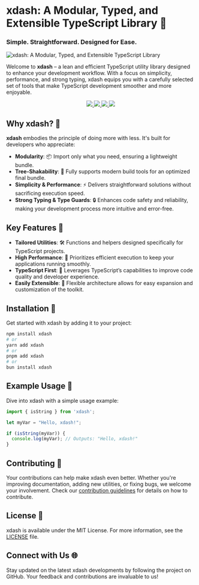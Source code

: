 # xdash: A Modular, Typed, and Extensible TypeScript Library 🚀
### Simple. Straightforward. Designed for Ease.

![xdash: A Modular, Typed, and Extensible TypeScript Library](https://github.com/shtse8/xdash/raw/main/banner.png)

Welcome to **xdash** – a lean and efficient TypeScript utility library designed to enhance your development workflow. With a focus on simplicity, performance, and strong typing, xdash equips you with a carefully selected set of tools that make TypeScript development smoother and more enjoyable.

<p align="center">
  <a href="https://bundlephobia.com/package/xdash">
    <img src="https://img.shields.io/bundlephobia/minzip/xdash?label=minzipped">
  </a>
  <a href="https://www.npmjs.com/package/xdash">
    <img src="https://img.shields.io/npm/dm/xdash.svg">
  </a>
  <a href="https://www.npmjs.com/package/xdash">
    <img src="https://img.shields.io/npm/v/xdash.svg">
  </a>
  <a href="https://opensource.org/licenses/MIT">
    <img src="https://img.shields.io/npm/l/xdash.svg">
  </a>
</p>

## Why xdash? 🤔

**xdash** embodies the principle of doing more with less. It's built for developers who appreciate:

- **Modularity**: 📦 Import only what you need, ensuring a lightweight bundle.
- **Tree-Shakability**: 🌳 Fully supports modern build tools for an optimized final bundle.
- **Simplicity & Performance**: ⚡ Delivers straightforward solutions without sacrificing execution speed.
- **Strong Typing & Type Guards**: 🔒 Enhances code safety and reliability, making your development process more intuitive and error-free.

## Key Features 🔑

- **Tailored Utilities**: 🛠 Functions and helpers designed specifically for TypeScript projects.
- **High Performance**: 🚀 Prioritizes efficient execution to keep your applications running smoothly.
- **TypeScript First**: 📘 Leverages TypeScript’s capabilities to improve code quality and developer experience.
- **Easily Extensible**: 📐 Flexible architecture allows for easy expansion and customization of the toolkit.

## Installation 💾

Get started with xdash by adding it to your project:

```bash
npm install xdash
# or
yarn add xdash
# or
pnpm add xdash
# or 
bun install xdash
```

## Example Usage 📝

Dive into xdash with a simple usage example:

```typescript
import { isString } from 'xdash';

let myVar = "Hello, xdash!";

if (isString(myVar)) {
  console.log(myVar); // Outputs: "Hello, xdash!"
}
```

## Contributing 🤝

Your contributions can help make xdash even better. Whether you're improving documentation, adding new utilities, or fixing bugs, we welcome your involvement. Check our [contribution guidelines](#) for details on how to contribute.

## License 📄

xdash is available under the MIT License. For more information, see the [LICENSE](#) file.

## Connect with Us 🌐

Stay updated on the latest xdash developments by following the project on GitHub. Your feedback and contributions are invaluable to us!